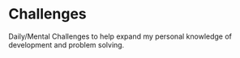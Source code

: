 # Challenges
Daily/Mental Challenges to help expand my personal knowledge of development and problem solving.
